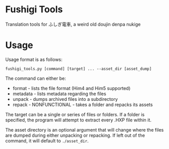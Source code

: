 # Fushigi Tools

Translation tools for ふしぎ電車, a weird old doujin denpa nukige

# Usage

Usage format is as follows:

```
fushigi_tools.py [command] [target] ... --asset_dir [asset_dump]
```

The command can either be:

* format - lists the file format (Him4 and Him5 supported)
* metadata - lists metadata regarding the files
* unpack - dumps archived files into a subdirectory
* repack - NONFUNCTIONAL - takes a folder and repacks its assets

The target can be a single or series of files or folders. If a folder is specified, the program will attempt to extract every .HXP file within it.

The asset directory is an optional argument that will change where the files are dumped during either unpacking or repacking. If left out of the command, it will default to `./asset_dir`.
